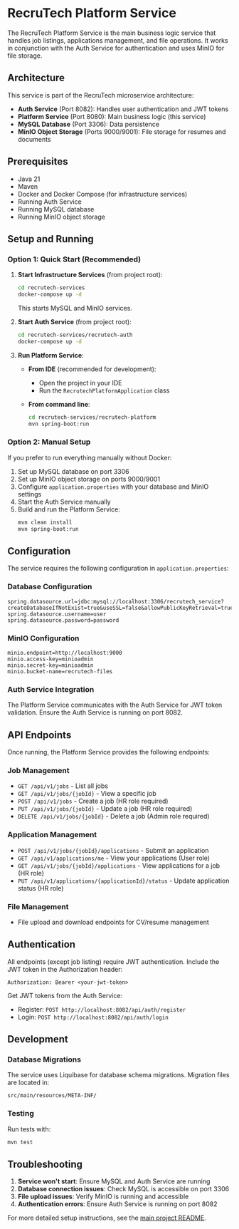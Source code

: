 # RecruTech Platform Service

The RecruTech Platform Service is the main business logic service that handles job listings, applications management, and file operations. It works in conjunction with the Auth Service for authentication and uses MinIO for file storage.

## Architecture

This service is part of the RecruTech microservice architecture:
- **Auth Service** (Port 8082): Handles user authentication and JWT tokens
- **Platform Service** (Port 8080): Main business logic (this service)
- **MySQL Database** (Port 3306): Data persistence
- **MinIO Object Storage** (Ports 9000/9001): File storage for resumes and documents

## Prerequisites

- Java 21
- Maven
- Docker and Docker Compose (for infrastructure services)
- Running Auth Service
- Running MySQL database
- Running MinIO object storage

## Setup and Running

### Option 1: Quick Start (Recommended)

1. **Start Infrastructure Services** (from project root):
   ```bash
   cd recrutech-services
   docker-compose up -d
   ```
   This starts MySQL and MinIO services.

2. **Start Auth Service** (from project root):
   ```bash
   cd recrutech-services/recrutech-auth
   docker-compose up -d
   ```

3. **Run Platform Service**:
   - **From IDE** (recommended for development):
     - Open the project in your IDE
     - Run the `RecrutechPlatformApplication` class

   - **From command line**:
     ```bash
     cd recrutech-services/recrutech-platform
     mvn spring-boot:run
     ```

### Option 2: Manual Setup

If you prefer to run everything manually without Docker:

1. Set up MySQL database on port 3306
2. Set up MinIO object storage on ports 9000/9001
3. Configure `application.properties` with your database and MinIO settings
4. Start the Auth Service manually
5. Build and run the Platform Service:
   ```bash
   mvn clean install
   mvn spring-boot:run
   ```

## Configuration

The service requires the following configuration in `application.properties`:

### Database Configuration
```properties
spring.datasource.url=jdbc:mysql://localhost:3306/recrutech_service?createDatabaseIfNotExist=true&useSSL=false&allowPublicKeyRetrieval=true&serverTimezone=UTC
spring.datasource.username=user
spring.datasource.password=password
```

### MinIO Configuration
```properties
minio.endpoint=http://localhost:9000
minio.access-key=minioadmin
minio.secret-key=minioadmin
minio.bucket-name=recrutech-files
```

### Auth Service Integration
The Platform Service communicates with the Auth Service for JWT token validation. Ensure the Auth Service is running on port 8082.

## API Endpoints

Once running, the Platform Service provides the following endpoints:

### Job Management
- `GET /api/v1/jobs` - List all jobs
- `GET /api/v1/jobs/{jobId}` - View a specific job
- `POST /api/v1/jobs` - Create a job (HR role required)
- `PUT /api/v1/jobs/{jobId}` - Update a job (HR role required)
- `DELETE /api/v1/jobs/{jobId}` - Delete a job (Admin role required)

### Application Management
- `POST /api/v1/jobs/{jobId}/applications` - Submit an application
- `GET /api/v1/applications/me` - View your applications (User role)
- `GET /api/v1/jobs/{jobId}/applications` - View applications for a job (HR role)
- `PUT /api/v1/applications/{applicationId}/status` - Update application status (HR role)

### File Management
- File upload and download endpoints for CV/resume management

## Authentication

All endpoints (except job listing) require JWT authentication. Include the JWT token in the Authorization header:
```
Authorization: Bearer <your-jwt-token>
```

Get JWT tokens from the Auth Service:
- Register: `POST http://localhost:8082/api/auth/register`
- Login: `POST http://localhost:8082/api/auth/login`

## Development

### Database Migrations
The service uses Liquibase for database schema migrations. Migration files are located in:
```
src/main/resources/META-INF/
```

### Testing
Run tests with:
```bash
mvn test
```

## Troubleshooting

1. **Service won't start**: Ensure MySQL and Auth Service are running
2. **Database connection issues**: Check MySQL is accessible on port 3306
3. **File upload issues**: Verify MinIO is running and accessible
4. **Authentication errors**: Ensure Auth Service is running on port 8082

For more detailed setup instructions, see the [main project README](../../README.md).
